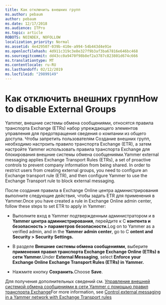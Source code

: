 ```yaml
---
title: Как отключить внешних групп
ms.author: pebaum
author: pebaum
ms.date: 12/17/2018
ms.audience: ITPro
ms.topic: article
ROBOTS: NOINDEX, NOFOLLOW
localization_priority: Normal
ms.assetid: 4e429507-039b-410e-a994-54b443d4e91e
ms.openlocfilehash: 4d911c319c3e8e327f9b3af3ba67816e646bc468
ms.sourcegitcommit: dd43cc0a9470f98b8ef2a3787c823801d674c666
ms.translationtype: MT
ms.contentlocale: ru-RU
ms.lasthandoff: 02/12/2019
ms.locfileid: "29899149"
---
```

# <a name="how-to-disable-external-groups"></a><span data-ttu-id="8db81-102">Как отключить внешних групп</span><span class="sxs-lookup"><span data-stu-id="8db81-102">How to disable External Groups</span></span>

<span data-ttu-id="8db81-p101">Yammer, внешние системы обмена сообщениями, относятся правила транспорта Exchange (ETRs) набор упреждающего элементов управления для предотвращения сведения о компании из общего доступа. Чтобы запретить пользователям Создание внешних групп, необходимо настроить правило транспорта Exchange (ETR), а затем настройте Yammer использовать правила транспорта Exchange для блокирования внешние системы обмена сообщениями.</span><span class="sxs-lookup"><span data-stu-id="8db81-p101">Yammer external messaging applies Exchange Transport Rules (ETRs), a set of proactive controls to prevent company information from being shared. In order to restrict users from creating external groups, you need to configure an Exchange transport rule (ETR), and then configure Yammer to use the Exchange Transport rule to block external messaging.</span></span> 
  
<span data-ttu-id="8db81-105">После создания правила в Exchange Online центра администрирования выполните следующие действия, чтобы задать ETR для применения в Yammer.</span><span class="sxs-lookup"><span data-stu-id="8db81-105">Once you have created a rule in Exchange Online admin center, follow these steps to set ETR to apply in Yammer:</span></span>
  
- <span data-ttu-id="8db81-106">Выполните вход в Yammer подтвержденным администратором и в **Yammer центра администрирования**, перейдите к C **контента и безопасность \> параметров безопасности.**</span><span class="sxs-lookup"><span data-stu-id="8db81-106">Log on to Yammer as a verified admin, and in the **Yammer admin center**, go to C **ontent and Security \> Security Settings.**</span></span>
    
- <span data-ttu-id="8db81-107">В разделе **Внешние системы обмена сообщениями**, выберите **применения правил транспорта Exchange Exchange Online (ETRs) в сети Yammer.**</span><span class="sxs-lookup"><span data-stu-id="8db81-107">Under **External Messaging**, select **Enforce your Exchange Online Exchange Transport Rules (ETRs) in Yammer.**</span></span>
    
- <span data-ttu-id="8db81-108">Нажмите кнопку **Сохранить**.</span><span class="sxs-lookup"><span data-stu-id="8db81-108">Choose **Save**.</span></span> 
    
<span data-ttu-id="8db81-109">Для получения дополнительных сведений см. [Управление внешней системой обмена сообщениями в сети Yammer с помощью правил транспорта Exchange](https://support.office.com/article/Control-external-messaging-in-a-Yammer-network-with-Exchange-Transport-Rules-f8fd6403-c8f3-4307-9230-65304d6000d9)</span><span class="sxs-lookup"><span data-stu-id="8db81-109">For more information, see [Control external messaging in a Yammer network with Exchange Transport rules](https://support.office.com/article/Control-external-messaging-in-a-Yammer-network-with-Exchange-Transport-Rules-f8fd6403-c8f3-4307-9230-65304d6000d9)</span></span>
  

